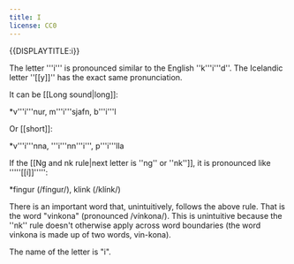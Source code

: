 ```yaml
---
title: I
license: CC0
---
```


{{DISPLAYTITLE:i}}

The letter '''i''' is pronounced similar to the English ''k'''i'''d''. The Icelandic letter ''[[y]]'' has the exact same pronunciation.

It can be [[Long sound|long]]:

*v'''i'''nur, m'''i'''sjafn, b'''i'''l

Or [[short]]:

*v'''i'''nna, '''i'''nn'''i''', p'''i'''lla

If the [[Ng and nk rule|next letter is ''ng'' or ''nk'']], it is pronounced like '''''[[í]]''''':

*fingur (/fíngur/), klink (/klínk/)

There is an important word that, unintuitively, follows the above rule. That is the word "vinkona" (pronounced /vínkona/). This is unintuitive because the ''nk'' rule doesn't otherwise apply across word boundaries (the word vinkona is made up of two words, vin-kona).

The name of the letter is "i".

